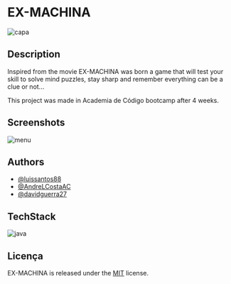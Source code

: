 
# EX-MACHINA

![capa](https://github.com/user-attachments/assets/fce651be-bec0-448a-b0ab-2a27df99e79f)

## Description

Inspired from the movie EX-MACHINA was born a game that will test your skill to solve mind puzzles, stay sharp and remember everything can be a clue or not...

This project was made in Academia de Código bootcamp after 4 weeks.


## Screenshots

![menu](https://github.com/user-attachments/assets/67195421-16bb-4016-911e-0108a2013fef)

## Authors
- [@luissantos88](https://github.com/luissantos88)
- [@AndreLCostaAC](https://github.com/AndreLCostaAC)
- [@davidguerra27](https://github.com/davidguerra27)

## TechStack

![java](https://skillicons.dev/icons?i=java)





## Licença

EX-MACHINA is released under the [MIT](https://choosealicense.com/licenses/mit/) license.

